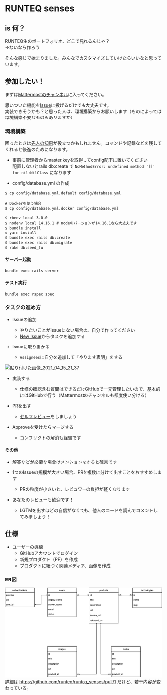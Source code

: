 # RUNTEQ senses

## is 何？

RUNTEQ生のポートフォリオ、どこで見れるんじゃ？<br>
→ないなら作ろう

そんな感じで始まりました。みんなでカスタマイズしていけたらいいなと思っています。

## 参加したい！

まずは[Mattermostのチャンネル](https://chat.runteq.jp/runteq/channels/c01rtlnl5qx)に入ってください。

思いついた機能を[Issue](https://github.com/runteq/runteq_senses/issues)に投げるだけでも大丈夫です。<br>
実装できそうかも？と思った人は、環境構築からお願いします（ものによっては環境構築不要なものもありますが）

### 環境構築

困ったときは[先人の知恵](https://github.com/runteq/runteq_senses/issues/12)が役立つかもしれません。コマンドや記録などを残してくれると後進のためになります。

- 事前に管理者からmaster.keyを取得してconfig配下に置いてください<br>
配置しないとrails db:create で `NoMethodError: undefined method '[]' for nil:NilClass` になります

- config/database.yml の作成

```
$ cp config/database.yml.default config/database.yml

# Dockerを使う場合
$ cp config/database.yml.docker config/database.yml
```

```
$ rbenv local 3.0.0
$ nodenv local 14.16.1 # nodeのバージョンが14.16.1なら大丈夫です
$ bundle install
$ yarn install
$ bundle exec rails db:create
$ bundle exec rails db:migrate
$ rake db:seed_fu
```

#### サーバー起動
```
bundle exec rails server
```

#### テスト実行
```
bundle exec rspec spec
```

### タスクの進め方

- Issueの追加
  - やりたいことがIssueにない場合は、自分で作ってください
  - [New Issue](https://github.com/runteq/runteq_senses/issues/new)からタスクを追加する

- Issueに取り掛かる
  - `Assignees`に自分を追加して「やります表明」をする
<img width="1316" alt="貼り付けた画像_2021_04_15_21_37" src="https://user-images.githubusercontent.com/44717752/114870176-cecc9700-9e32-11eb-8bfd-ec153fe97744.png">

- 実装する
  - 仕様の確認含む質問はできるだけGitHubで一元管理したいので、基本的にはGitHubで行う（Mattermostのチャンネルも都度使い分ける）

- PRを出す
  - [セルフレビュー](https://beta-chelsea.hatenadiary.jp/entry/2020/12/19/125756)をしましょう

- Approveを受けたらマージする
  - コンフリクトの解消も経験です

#### その他

- 解答などが必要な場合はメンションをすると確実です

- 1つのIssueの規模が大きい場合、PRを複数に分けて出すことをおすすめします
  - PRの粒度が小さいと、レビュワーの負担が軽くなります

- あなたのレビューも歓迎です！
  - LGTMを出すほどの自信がなくても、他人のコードを読んでコメントしてみましょう！

## 仕様

- ユーザーの導線
  - GitHubアカウントでログイン
  - 新規プロダクト（PF）を作成
  - プロダクトに紐づく関連メディア、画像を作成

### ER図

![ER図](./erd.png)
詳細は https://github.com/runteq/runteq_senses/pull/1 だけど、若干内容が変わっている。
